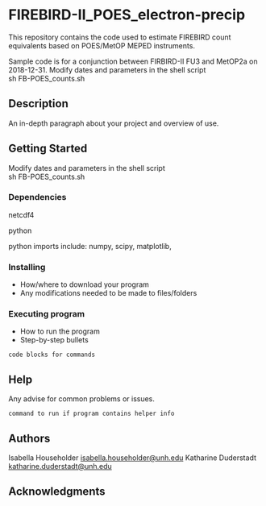# FIREBIRD-II_POES_electron-precip


This repository contains the code used to estimate FIREBIRD count equivalents 
based on POES/MetOP MEPED instruments. 

Sample code is for a conjunction between FIRBIRD-II FU3 and MetOP2a on 2018-12-31.
Modify dates and parameters in the shell script  
      sh FB-POES_counts.sh

## Description

An in-depth paragraph about your project and overview of use.

## Getting Started

Modify dates and parameters in the shell script  
      sh FB-POES_counts.sh

### Dependencies

netcdf4

python 

python imports include: numpy, scipy, matplotlib, 

### Installing

* How/where to download your program
* Any modifications needed to be made to files/folders

### Executing program

* How to run the program
* Step-by-step bullets
```
code blocks for commands
```

## Help

Any advise for common problems or issues.
```
command to run if program contains helper info
```

## Authors

Isabella Householder   isabella.householder@unh.edu 
Katharine Duderstadt   katharine.duderstadt@unh.edu


## Acknowledgments







